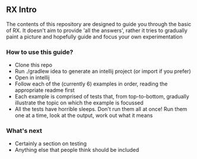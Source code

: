 ## RX Intro

The contents of this repository are designed to guide you through the basic of RX.  It doesn't aim to provide 'all the answers', rather it tries to gradually paint a picture and hopefully guide and focus your own experimentation

### How to use this guide?

* Clone this repo
* Run ./gradlew idea to generate an intellij project (or import if you prefer)
* Open in intellij
* Follow each of the (currently 6) examples in order, reading the appropriate readme first
* Each example is comprised of tests that, from top-to-bottom, gradually illustrate the topic on which the example is focussed
* All the tests have horrible sleeps.  Don't run them all at once!  Run them one at a time, look at the output, work out what it means


### What's next

* Certainly a section on testing
* Anything else that people think should be included